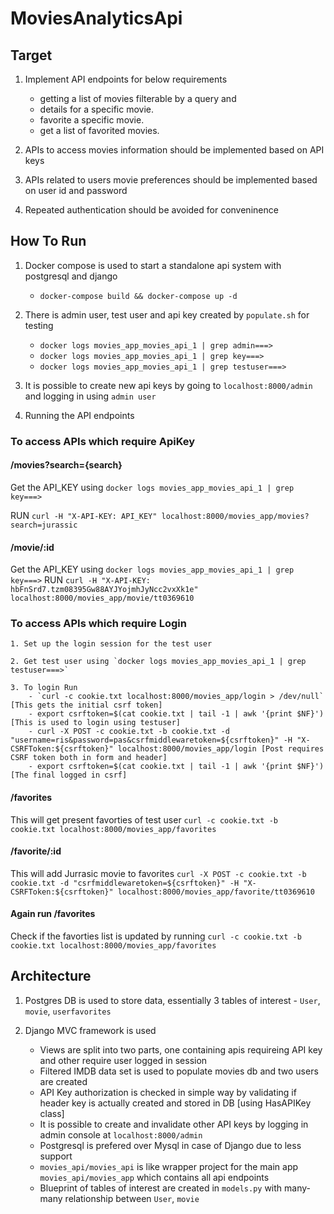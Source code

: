 # MoviesAnalyticsApi

## Target

1. Implement API endpoints for below requirements
	- getting a list of movies filterable by a query and
	- details for a specific movie.
	- favorite a specific movie.
	- get a list of favorited movies.

2. APIs to access movies information should be implemented based on API keys

3. APIs related to users movie preferences should be implemented based on user id and password

4. Repeated authentication should be avoided for conveninence

## How To Run

1. Docker compose is used to start a standalone api system with postgresql and django

	- ``docker-compose build && docker-compose up -d``

2. There is admin user, test user and api key created by `populate.sh` for testing
	- ``docker logs movies_app_movies_api_1 | grep admin===>``
	- ``docker logs movies_app_movies_api_1 | grep key===>``
	- ``docker logs movies_app_movies_api_1 | grep testuser===>``

3. It is possible to create new api keys by going to `localhost:8000/admin` and logging in using `admin user`

4. Running the API endpoints

### To access APIs which require ApiKey

#### /movies?search={search}

Get the API_KEY using ``docker logs movies_app_movies_api_1 | grep key===>``

RUN `curl -H "X-API-KEY: API_KEY" localhost:8000/movies_app/movies?search=jurassic`

#### /movie/:id

Get the API_KEY using ``docker logs movies_app_movies_api_1 | grep key===>``
RUN `curl -H "X-API-KEY: hbFnSrd7.tzm08395Gw88AYJYojmhJyNcc2vxXk1e" localhost:8000/movies_app/movie/tt0369610`

### To access APIs which require Login

	1. Set up the login session for the test user

	2. Get test user using `docker logs movies_app_movies_api_1 | grep testuser===>`

	3. To login Run
		- `curl -c cookie.txt localhost:8000/movies_app/login > /dev/null` [This gets the initial csrf token]
		- export csrftoken=$(cat cookie.txt | tail -1 | awk '{print $NF}') [This is used to login using testuser]
		- curl -X POST -c cookie.txt -b cookie.txt -d "username=ris&password=pas&csrfmiddlewaretoken=${csrftoken}" -H "X-CSRFToken:${csrftoken}" localhost:8000/movies_app/login [Post requires CSRF token both in form and header]
		- export csrftoken=$(cat cookie.txt | tail -1 | awk '{print $NF}') [The final logged in csrf]

#### /favorites

This will get present favorties of test user
``curl -c cookie.txt -b cookie.txt localhost:8000/movies_app/favorites``

#### /favorite/:id

This will add Jurrasic movie to favorites
``curl -X POST -c cookie.txt -b cookie.txt -d "csrfmiddlewaretoken=${csrftoken}" -H "X-CSRFToken:${csrftoken}" localhost:8000/movies_app/favorite/tt0369610``

#### Again run /favorites
Check if the favorties list is updated by running 
``curl -c cookie.txt -b cookie.txt localhost:8000/movies_app/favorites``

## Architecture

1. Postgres DB is used to store data, essentially 3 tables of interest - `User`, `movie`, `userfavorites`

2. Django MVC framework is used
	- Views are split into two parts, one containing apis requireing API key and other require user logged in session
	- Filtered IMDB data set is used to populate movies db and two users are created
	- API Key authorization is checked in simple way by validating if header key is actually created and stored in DB [using HasAPIKey class]
	- It is possible to create and invalidate other API keys by logging in admin console at `localhost:8000/admin`
	- Postgresql is prefered over Mysql in case of Django due to less support
	- `movies_api/movies_api` is like wrapper project for the main app `movies_api/movies_app` which contains all api endpoints
	- Blueprint of tables of interest are created in `models.py` with many-many relationship between `User`, `movie`
